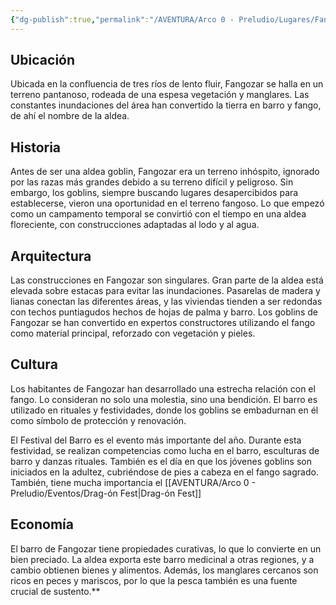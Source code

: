 ```yaml
---
{"dg-publish":true,"permalink":"/AVENTURA/Arco 0 - Preludio/Lugares/Fangozar/","tags":["lugares"]}
---
```


## Ubicación

Ubicada en la confluencia de tres ríos de lento fluir, Fangozar se halla en un terreno pantanoso, rodeada de una espesa vegetación y manglares. Las constantes inundaciones del área han convertido la tierra en barro y fango, de ahí el nombre de la aldea.

## Historia

Antes de ser una aldea goblin, Fangozar era un terreno inhóspito, ignorado por las razas más grandes debido a su terreno difícil y peligroso. Sin embargo, los goblins, siempre buscando lugares desapercibidos para establecerse, vieron una oportunidad en el terreno fangoso. Lo que empezó como un campamento temporal se convirtió con el tiempo en una aldea floreciente, con construcciones adaptadas al lodo y al agua.

## Arquitectura

Las construcciones en Fangozar son singulares. Gran parte de la aldea está elevada sobre estacas para evitar las inundaciones. Pasarelas de madera y lianas conectan las diferentes áreas, y las viviendas tienden a ser redondas con techos puntiagudos hechos de hojas de palma y barro. Los goblins de Fangozar se han convertido en expertos constructores utilizando el fango como material principal, reforzado con vegetación y pieles.

## Cultura

Los habitantes de Fangozar han desarrollado una estrecha relación con el fango. Lo consideran no solo una molestia, sino una bendición. El barro es utilizado en rituales y festividades, donde los goblins se embadurnan en él como símbolo de protección y renovación.

El Festival del Barro es el evento más importante del año. Durante esta festividad, se realizan competencias como lucha en el barro, esculturas de barro y danzas rituales. También es el día en que los jóvenes goblins son iniciados en la adultez, cubriéndose de pies a cabeza en el fango sagrado. También, tiene mucha importancia el [[AVENTURA/Arco 0 - Preludio/Eventos/Drag-ón Fest\|Drag-ón Fest]]

## Economía

El barro de Fangozar tiene propiedades curativas, lo que lo convierte en un bien preciado. La aldea exporta este barro medicinal a otras regiones, y a cambio obtienen bienes y alimentos. Además, los manglares cercanos son ricos en peces y mariscos, por lo que la pesca también es una fuente crucial de sustento.**

